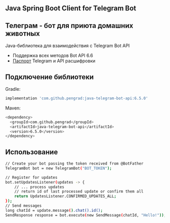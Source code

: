 ## Java Spring Boot Client for Telegram Bot 
## Телеграм - бот для приюта домашних животных  

Java-библиотека для взаимодействия с Telegram Bot API

 - Поддержка всех методов Bot API 6.6
 - [Паспорт] Telegram и API расшифровки


 [Паспорт]: <https://core.telegram.org/passport>
## Подключение библиотеки
Gradle:
```sh
implementation 'com.github.pengrad:java-telegram-bot-api:6.5.0'
```
Maven:

```sh
<dependency>
  <groupId>com.github.pengrad</groupId>
  <artifactId>java-telegram-bot-api</artifactId>
  <version>6.5.0</version>
</dependency>
```

## Использование
```sh
// Create your bot passing the token received from @BotFather
TelegramBot bot = new TelegramBot("BOT_TOKEN");

// Register for updates
bot.setUpdatesListener(updates -> {
    // ... process updates
    // return id of last processed update or confirm them all
    return UpdatesListener.CONFIRMED_UPDATES_ALL;
});
// Send messages
long chatId = update.message().chat().id();
SendResponse response = bot.execute(new SendMessage(chatId, "Hello!"));
```



